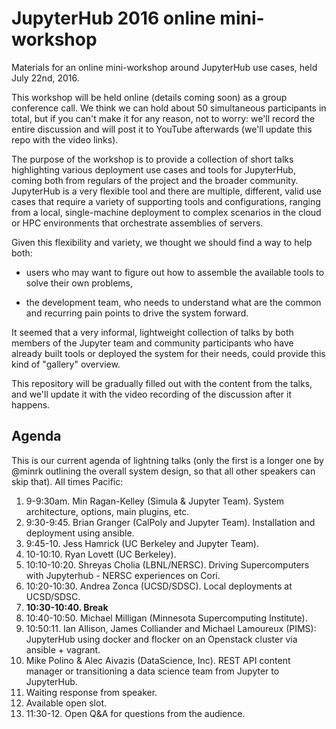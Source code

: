 # JupyterHub 2016 online mini-workshop

Materials for an online mini-workshop around JupyterHub use cases, held July 22nd, 2016.

This workshop will be held online (details coming soon) as a group conference call. We think we can hold about 50 simultaneous participants in total, but if you can't make it for any reason, not to worry: we'll record the entire discussion and will post it to YouTube afterwards (we'll update this repo with the video links).

The purpose of the workshop is to provide a collection of short talks highlighting various deployment use cases and tools for JupyterHub, coming both from regulars of the project and the broader community.  JupyterHub is a very flexible tool and there are multiple, different, valid use cases that require a variety of supporting tools and configurations, ranging from a local, single-machine deployment to complex scenarios in the cloud or HPC environments that orchestrate assemblies of servers.

Given this flexibility and variety, we thought we should find a way to help both:

- users who may want to figure out how to assemble the available tools to solve their own problems,

- the development team, who needs to understand what are the common and recurring pain points to drive the system forward.

It seemed that a very informal, lightweight collection of talks by both members of the Jupyter team and community participants who have already built tools or deployed the system for their needs, could provide this kind of "gallery" overview.

This repository will be gradually filled out with the content from the talks, and we'll update it with the video recording of the discussion after it happens.

## Agenda

This is our current agenda of lightning talks (only the first is a longer one by @minrk outlining the overall system design, so that all other speakers can skip that). All times Pacific:


1. 9-9:30am. Min Ragan-Kelley (Simula & Jupyter Team). System architecture, options, main plugins, etc.
1. 9:30-9:45. Brian Granger (CalPoly and Jupyter Team). Installation and deployment using ansible.
1. 9:45-10. Jess Hamrick (UC Berkeley and Jupyter Team).
1. 10-10:10. Ryan Lovett (UC Berkeley).
1. 10:10-10:20. Shreyas Cholia (LBNL/NERSC). Driving Supercomputers with Jupyterhub - NERSC experiences on Cori.
1. 10:20-10:30. Andrea Zonca (UCSD/SDSC). Local deployments at UCSD/SDSC.
1. **10:30-10:40. Break**
1. 10:40-10:50. Michael Milligan (Minnesota Supercomputing Institute).
1. 10:50:11. Ian Allison, James Colliander and Michael Lamoureux (PIMS): JupyterHub using docker and flocker on an Openstack cluster via ansible + vagrant.
1. Mike Polino & Alec Aivazis (DataScience, Inc). REST API content manager or transitioning a data science team from Jupyter to JupyterHub.
1. Waiting response from speaker.
1. Available open slot.
1. 11:30-12. Open Q&A for questions from the audience.
